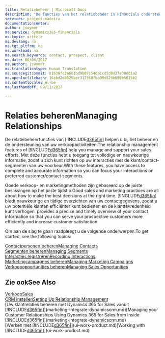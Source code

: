 ```yaml
---
title: Relatiebeheer | Microsoft Docs
description: "De functies van het relatiebeheer in Financials ondersteunen uw verkoopinspanningen en u kunt gegevens over contacten en prospects openen zodat u klanten efficiënter kunt bedienen."
services: project-madeira
documentationcenter: 
author: jswymer
ms.service: dynamics365-financials
ms.topic: article
ms.devlang: na
ms.tgt_pltfrm: na
ms.workload: na
ms.search.keywords: contact, prospect, client
ms.date: 06/06/2017
ms.author: jswymer
ms.translationtype: Human Translation
ms.sourcegitcommit: 81636fc2e661bd9b07c54da1cd5d0d27e30d01a2
ms.openlocfilehash: 16ebd2d0525bec312368fba99d829b650b5015b2
ms.contentlocale: nl-be
ms.lasthandoff: 09/11/2017

---
```

# <a name="managing-relationships"></a><span data-ttu-id="a696b-103">Relaties beheren</span><span class="sxs-lookup"><span data-stu-id="a696b-103">Managing Relationships</span></span>
<span data-ttu-id="a696b-104">De relatiebeheerfuncties van [!INCLUDE[d365fin](includes/d365fin_md.md)] helpen u bij het beheer en de ondersteuning van uw verkoopactiviteiten.</span><span class="sxs-lookup"><span data-stu-id="a696b-104">The relationship management features of [!INCLUDE[d365fin](includes/d365fin_md.md)] help you manage and support your sales efforts.</span></span> <span data-ttu-id="a696b-105">Met deze functies hebt u toegang tot volledige en nauwkeurige informatie, zodat u zich kunt richten op uw interacties met de klant/contact-segmenten van uw voorkeur.</span><span class="sxs-lookup"><span data-stu-id="a696b-105">With these features, you have access to complete and accurate information so you can focus your interactions on preferred customer/contact segments.</span></span>

<span data-ttu-id="a696b-106">Goede verkoop- en marketingmethoden zijn gebaseerd op de juiste beslissingen op het juiste tijdstip.</span><span class="sxs-lookup"><span data-stu-id="a696b-106">Good sales and marketing practices are all about how to make the best decisions at the right time.</span></span> [!INCLUDE[d365fin](includes/d365fin_md.md)]<span data-ttu-id="a696b-107"> biedt nauwkeurige en tijdige overzichten van uw contactgegevens, zodat u uw potentiële klanten efficiënter kunt bedienen en de klanttevredenheid kunt verhogen.</span><span class="sxs-lookup"><span data-stu-id="a696b-107"> provides a precise and timely overview of your contact information so that you can serve your prospective customers more efficiently and increase customer satisfaction.</span></span>

<span data-ttu-id="a696b-108">Om aan de slag te gaan raadpleegt u de volgende onderwerpen:</span><span class="sxs-lookup"><span data-stu-id="a696b-108">To get started, see the following topics:</span></span>

[<span data-ttu-id="a696b-109">Contactpersonen beheren</span><span class="sxs-lookup"><span data-stu-id="a696b-109">Managing Contacts</span></span>](marketing-contacts.md)  
[<span data-ttu-id="a696b-110">Segmenten beheren</span><span class="sxs-lookup"><span data-stu-id="a696b-110">Managing Segments</span></span>](marketing-segments.md)  
[<span data-ttu-id="a696b-111">Interacties registreren</span><span class="sxs-lookup"><span data-stu-id="a696b-111">Recording Interactions</span></span>](marketing-interactions.md)  
[<span data-ttu-id="a696b-112">Marketingcampagnes beheren</span><span class="sxs-lookup"><span data-stu-id="a696b-112">Managing Marketing Campaigns</span></span>](marketing-campaigns.md)  
[<span data-ttu-id="a696b-113">Verkoopopportunities beheren</span><span class="sxs-lookup"><span data-stu-id="a696b-113">Managing Sales Opportunities</span></span>](marketing-manage-sales-opportunities.md)

## <a name="see-also"></a><span data-ttu-id="a696b-114">Zie ook</span><span class="sxs-lookup"><span data-stu-id="a696b-114">See Also</span></span>
[<span data-ttu-id="a696b-115">Verkoop</span><span class="sxs-lookup"><span data-stu-id="a696b-115">Sales</span></span>](sales-manage-sales.md)  
[<span data-ttu-id="a696b-116">CRM instellen</span><span class="sxs-lookup"><span data-stu-id="a696b-116">Setting Up Relationship Management</span></span>](marketing-setup-marketing.md)  
<span data-ttu-id="a696b-117">[Uw klantrelaties beheren met Dynamics 365 for Sales vanuit [!INCLUDE[d365fin](includes/d365fin_md.md)]](marketing-integrate-dynamicscrm.md)</span><span class="sxs-lookup"><span data-stu-id="a696b-117">[Managing your Customer Relationships Using Dynamics 365 for Sales from Inside [!INCLUDE[d365fin](includes/d365fin_md.md)]](marketing-integrate-dynamicscrm.md)</span></span>  
<span data-ttu-id="a696b-118">[Werken met [!INCLUDE[d365fin](includes/d365fin_md.md)]](ui-work-product.md)</span><span class="sxs-lookup"><span data-stu-id="a696b-118">[Working with [!INCLUDE[d365fin](includes/d365fin_md.md)]](ui-work-product.md)</span></span>  

